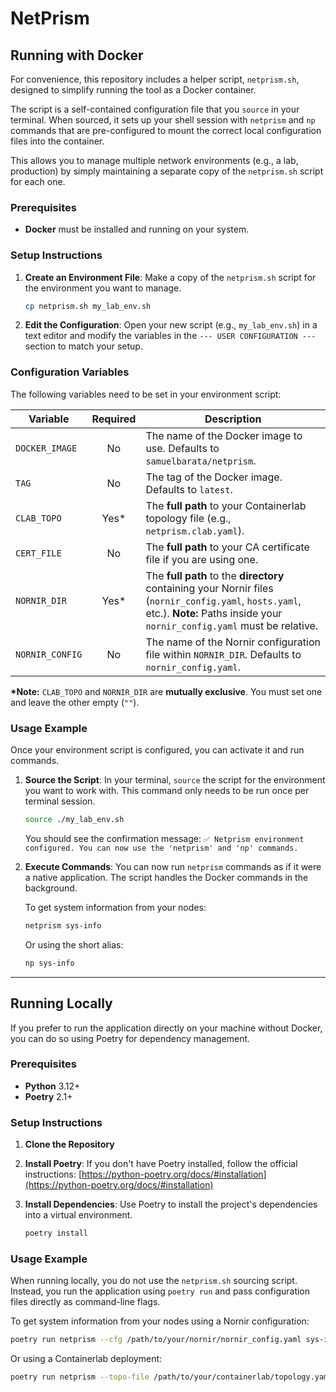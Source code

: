 # NetPrism


## Running with Docker

For convenience, this repository includes a helper script, `netprism.sh`, designed to simplify running the tool as a Docker container.

The script is a self-contained configuration file that you `source` in your terminal. When sourced, it sets up your shell session with `netprism` and `np` commands that are pre-configured to mount the correct local configuration files into the container.

This allows you to manage multiple network environments (e.g., a lab, production) by simply maintaining a separate copy of the `netprism.sh` script for each one.

### Prerequisites

* **Docker** must be installed and running on your system.

### Setup Instructions

1.  **Create an Environment File**: Make a copy of the `netprism.sh` script for the environment you want to manage.
    ```bash
    cp netprism.sh my_lab_env.sh
    ```

2.  **Edit the Configuration**: Open your new script (e.g., `my_lab_env.sh`) in a text editor and modify the variables in the `--- USER CONFIGURATION ---` section to match your setup.

### Configuration Variables

The following variables need to be set in your environment script:

| Variable        | Required | Description                                                                                                                                                             |
| --------------- | :------: | ----------------------------------------------------------------------------------------------------------------------------------------------------------------------- |
| `DOCKER_IMAGE`  |    No    | The name of the Docker image to use. Defaults to `samuelbarata/netprism`.                                                                                                |
| `TAG`           |    No    | The tag of the Docker image. Defaults to `latest`.                                                                                                                      |
| `CLAB_TOPO`     |   Yes* | The **full path** to your Containerlab topology file (e.g., `netprism.clab.yaml`).                                                                                      |
| `CERT_FILE`     |    No    | The **full path** to your CA certificate file if you are using one.                                                                                           |
| `NORNIR_DIR`    |   Yes* | The **full path** to the **directory** containing your Nornir files (`nornir_config.yaml`, `hosts.yaml`, etc.). **Note:** Paths inside your `nornir_config.yaml` must be relative. |
| `NORNIR_CONFIG` |    No    | The name of the Nornir configuration file within `NORNIR_DIR`. Defaults to `nornir_config.yaml`.                                                                         |

**\*Note:** `CLAB_TOPO` and `NORNIR_DIR` are **mutually exclusive**. You must set one and leave the other empty (`""`).

### Usage Example

Once your environment script is configured, you can activate it and run commands.

1.  **Source the Script**: In your terminal, `source` the script for the environment you want to work with. This command only needs to be run once per terminal session.

    ```bash
    source ./my_lab_env.sh
    ```
    You should see the confirmation message:
    `✅ Netprism environment configured. You can now use the 'netprism' and 'np' commands.`

2.  **Execute Commands**: You can now run `netprism` commands as if it were a native application. The script handles the Docker commands in the background.

    To get system information from your nodes:
    ```bash
    netprism sys-info
    ```
    Or using the short alias:
    ```bash
    np sys-info
    ```

---

## Running Locally

If you prefer to run the application directly on your machine without Docker, you can do so using Poetry for dependency management.

### Prerequisites

* **Python** 3.12+
* **Poetry** 2.1+

### Setup Instructions

1.  **Clone the Repository**

2.  **Install Poetry**: If you don't have Poetry installed, follow the official instructions:
    [https://python-poetry.org/docs/#installation](https://python-poetry.org/docs/#installation)

3.  **Install Dependencies**: Use Poetry to install the project's dependencies into a virtual environment.
    ```bash
    poetry install
    ```

### Usage Example

When running locally, you do not use the `netprism.sh` sourcing script. Instead, you run the application using `poetry run` and pass configuration files directly as command-line flags.

To get system information from your nodes using a Nornir configuration:
```bash
poetry run netprism --cfg /path/to/your/nornir/nornir_config.yaml sys-info
```
Or using a Containerlab deployment:
```bash
poetry run netprism --topo-file /path/to/your/containerlab/topology.yaml --cert-file /path/to/your/containerlab/clab-deployment-folder/.tls/ca/ca.pem sys-info
``` 
